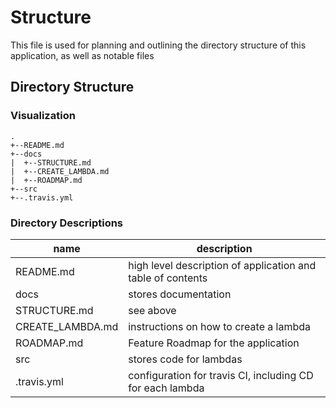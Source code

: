 # Structure
This file is used for planning and outlining the directory structure of this application, as well as notable files

## Directory Structure
### Visualization
```
.
+--README.md
+--docs
|  +--STRUCTURE.md
|  +--CREATE_LAMBDA.md
|  +--ROADMAP.md
+--src
+--.travis.yml
```

### Directory Descriptions
|name|description|
|----|-----------|
|README.md|high level description of application and table of contents|
|docs|stores documentation|
|STRUCTURE.md|see above|
|CREATE_LAMBDA.md|instructions on how to create a lambda|
|ROADMAP.md|Feature Roadmap for the application|
|src|stores code for lambdas|
|.travis.yml|configuration for travis CI, including CD for each lambda|

